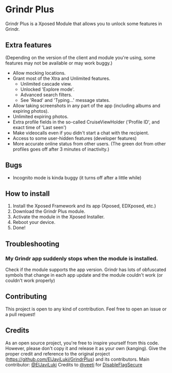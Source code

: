 # Grindr Plus
Grindr Plus is a Xposed Module that allows you to unlock some features in Grindr.

## Extra features
(Depending on the version of the client and module you're using, some features may not be available or may work buggy.)
- Allow mocking locations.
- Grant most of the Xtra and Unlimited features.
  -   Unlimited cascade view.
  -   Unlocked 'Explore mode'.
  -   Advanced search filters.
  -   See 'Read' and 'Typing...' message states.
- Allow taking screenshots in any part of the app (including albums and expiring photos).
- Unlimited expiring photos.
- Extra profile fields in the so-called CruiseViewHolder ('Profile ID', and exact time of 'Last seen')
- Make videocalls even if you didn't start a chat with the recipient.
- Access to some user-hidden features (developer features)
- More accurate online status from other users. (The green dot from other profiles goes off after 3 minutes of inactivity.)

## Bugs
* Incognito mode is kinda buggy (it turns off after a little while)

## How to install

1. Install the Xposed Framework and its app (Xposed, EDXposed, etc.)
3. Download the Grindr Plus module.
4. Activate the module in the Xposed Installer.
5. Reboot your device.
6. Done!

## Troubleshooting
### My Grindr app suddenly stops when the module is installed.
Check if the module supports the app version. Grindr has lots of obfuscated symbols that change in each app update and the module couldn't work (or couldn't work properly)

## Contributing

This project is open to any kind of contribution. Feel free to open an issue or a pull request!

## Credits
As an open source project, you're free to inspire yourself from this code. However, please don't copy it and release it as your own (kanging). Give the proper credit and reference to the original project (https://github.com/ElJaviLuki/GrindrPlus) and its contributors.
Main contributor: [@ElJaviLuki](https://github.com/ElJaviLuki)
Credits to [@veeti](https://github.com/veeti) for [DisableFlagSecure](https://github.com/veeti/DisableFlagSecure)